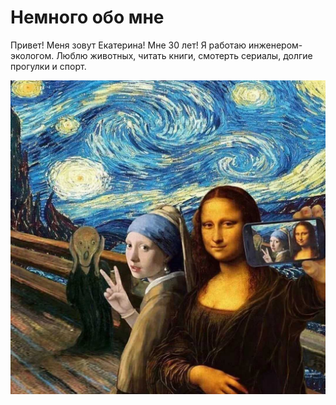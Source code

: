# Немного обо мне

Привет!
Меня зовут Екатерина!
Мне 30 лет!
Я работаю инженером-экологом. 
Люблю животных, читать книги, смотерть сериалы, долгие прогулки и спорт.

![Getting Started](./картинка.jpeg)